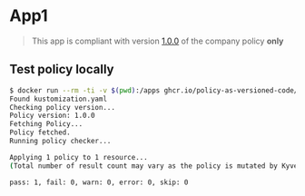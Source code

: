 # App1

> This app is compliant with version [1.0.0](https://github.com/policy-as-versioned-code/policy/releases/tag/1.0.0) of the company policy **only**

## Test policy locally

```bash
$ docker run --rm -ti -v $(pwd):/apps ghcr.io/policy-as-versioned-code/policy-checker
Found kustomization.yaml
Checking policy version...
Policy version: 1.0.0
Fetching Policy...
Policy fetched.
Running policy checker...

Applying 1 policy to 1 resource...
(Total number of result count may vary as the policy is mutated by Kyverno. To check the mutated policy please try with log level 5)

pass: 1, fail: 0, warn: 0, error: 0, skip: 0
```